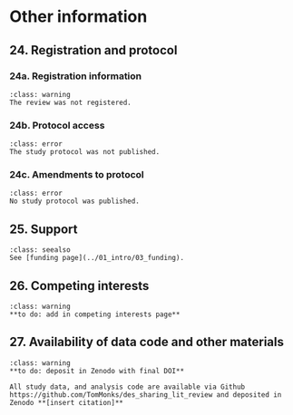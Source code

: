 # Other information

## 24. Registration and protocol

### 24a. Registration information

`````{admonition} NOT APPLICABLE
:class: warning
The review was not registered.
`````
### 24b. Protocol access

`````{admonition} NOT APPLICABLE
:class: error
The study protocol was not published.
`````
### 24c. Amendments to protocol

`````{admonition} NOT APPLICABLE
:class: error
No study protocol was published.
`````

## 25. Support

`````{admonition} COMPLETE
:class: seealso
See [funding page](../01_intro/03_funding).
`````

## 26. Competing interests

`````{admonition} INCOMPLETE
:class: warning
**to do: add in competing interests page**
`````

## 27. Availability of data code and other materials

`````{admonition} INCOMPLETE
:class: warning
**to do: deposit in Zenodo with final DOI**

All study data, and analysis code are available via Github https://github.com/TomMonks/des_sharing_lit_review and deposited in Zenodo **[insert citation]**
`````








